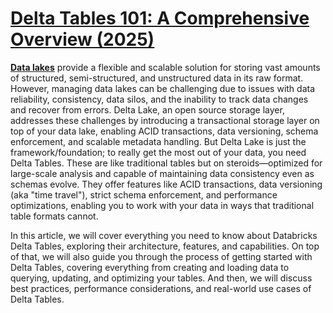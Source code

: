 # **[Delta Tables 101: A Comprehensive Overview (2025)](https://www.chaosgenius.io/blog/delta-table/)**

**[Data lakes](https://www.chaosgenius.io/blog/databricks-delta-lake/#what-is-data-lake)** provide a flexible and scalable solution for storing vast amounts of structured, semi-structured, and unstructured data in its raw format. However, managing data lakes can be challenging due to issues with data reliability, consistency, data silos, and the inability to track data changes and recover from errors. Delta Lake, an open source storage layer, addresses these challenges by introducing a transactional storage layer on top of your data lake, enabling ACID transactions, data versioning, schema enforcement, and scalable metadata handling. But Delta Lake is just the framework/foundation; to really get the most out of your data, you need Delta Tables. These are like traditional tables but on steroids—optimized for large-scale analysis and capable of maintaining data consistency even as schemas evolve. They offer features like ACID transactions, data versioning (aka "time travel"), strict schema enforcement, and performance optimizations, enabling you to work with your data in ways that traditional table formats cannot.

In this article, we will cover everything you need to know about Databricks Delta Tables, exploring their architecture, features, and capabilities. On top of that, we will also guide you through the process of getting started with Delta Tables, covering everything from creating and loading data to querying, updating, and optimizing your tables. And then, we will discuss best practices, performance considerations, and real-world use cases of Delta Tables.
